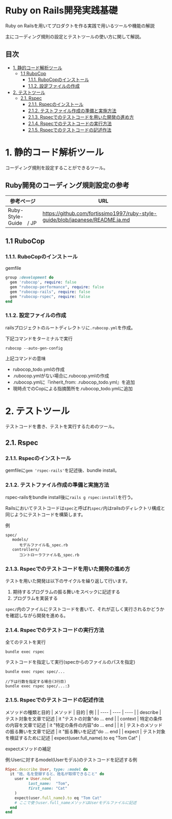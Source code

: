 # Ruby on Rails開発実践基礎<!-- omit in toc -->
Ruby on Railsを用いてプロダクトを作る実践で用いるツールや機能の解説

主にコーディング規則の設定とテストツールの使い方に関して解説。

## 目次<!-- omit in toc -->
- [1. 静的コード解析ツール](#1-静的コード解析ツール)
  - [1.1 RuboCop](#11-rubocop)
    - [1.1.1. RuboCopのインストール](#111-rubocopのインストール)
    - [1.1.2. 設定ファイルの作成](#112-設定ファイルの作成)
- [2. テストツール](#2-テストツール)
  - [2.1. Rspec](#21-rspec)
    - [2.1.1. Rspecのインストール](#211-rspecのインストール)
    - [2.1.2. テストファイル作成の準備と実施方法](#212-テストファイル作成の準備と実施方法)
    - [2.1.3. Rspecでのテストコードを用いた開発の進め方](#213-rspecでのテストコードを用いた開発の進め方)
    - [2.1.4. Rspecでのテストコードの実行方法](#214-rspecでのテストコードの実行方法)
    - [2.1.5. Rspecでのテストコードの記述作法](#215-rspecでのテストコードの記述作法)



# 1. 静的コード解析ツール
コーディング規則を設定することができるツール。

## Ruby開発のコーディング規則設定の参考<!-- omit in toc -->
| 参考ページ | URL |
| ---- | ---- |
| Ruby-Style-Guide　/ JP | https://github.com/fortissimo1997/ruby-style-guide/blob/japanese/README.ja.md |

## 1.1 RuboCop
### 1.1.1. RuboCopのインストール
gemfile
```rb
group :development do
  gem 'rubocop', require: false
  gem "rubocop-performance", require: false
  gem "rubocop-rails", require: false
  gem "rubocop-rspec", require: false
end
```

### 1.1.2. 設定ファイルの作成
railsプロジェクトのルートディレクトリに``.rubocop.yml``を作成。

下記コマンドをターミナルで実行
```
rubocop --auto-gen-config
```

上記コマンドの意味
* rubocop_todo.ymlの作成
* .rubocop.ymlがない場合に.rubocop.ymlの作成
* .rubocop.ymlに『inherit_from: .rubocop_todo.yml』を追加
* 現時点でのCopによる指摘箇所を.rubocop_todo.ymlに追加


# 2. テストツール
テストコードを書き、テストを実行するためのツール。

## 2.1. Rspec
### 2.1.1. Rspecのインストール
gemfileに``gem 'rspec-rails'``を記述後、bundle install。

### 2.1.2. テストファイル作成の準備と実施方法
rspec-railsをbundle install後に``rails g rspec:install``を行う。

Railsにおいてテストコードは``spec``と呼ばれ``spec/``内はrailsのディレクトリ構成と同じようにテストコードを構築します。

例
```
spec/
   models/
      モデルファイル名_spec.rb
   controllers/  
      コントローラファイル名_spec.rb
```

### 2.1.3. Rspecでのテストコードを用いた開発の進め方
テストを用いた開発は以下のサイクルを繰り返して行います。

1. 期待するプログラムの振る舞いをスペックに記述する
2. プログラムを実装する

``spec/``内のファイルにテストコードを書いて、それが正しく実行されるかどうかを確認しながら開発を進める。

### 2.1.4. Rspecでのテストコードの実行方法
全てのテストを実行
```
bundle exec rspec
```

テストコードを指定して実行(specからのファイルのパスを指定)
```
bundle exec rspec spec/...

//下は行数を指定する場合(3行目)
bundle exec rspec spec/...:3
```

### 2.1.5. Rspecでのテストコードの記述作法
メソッドの種類と目的
| メソッド | 目的 | 例 |
| ---- | ---- | ---- |
| describe | テスト対象を文章で記述 | it "テストの対象"do ... end |
| context | 特定の条件の内容を文章で記述 | it "特定の条件の内容"do ... end |
| it | テストのメソッドの振る舞いを文章で記述 | it "振る舞いを記述"do ... end |
| expect | テスト対象を検証するために記述 | expect(user.full_name).to eq "Tom Cat" |

expectメソッドの補足

例:Userに対するmodel(Userモデル)のテストコードを記述する例
```rb
RSpec.describe User, type: :model do
  it "姓、名を登録すると、姓名が取得できること" do
    user = User.new(
          last_name:  "Tom",
          first_name: "Cat"
    )
    expect(user.full_name).to eq "Tom Cat"
    # ここで使うuser.full_nameメソッドはUserモデルファイルに記述
  end
end
```